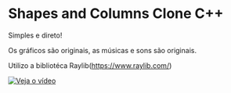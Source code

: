 # Shapes and Columns Clone C++

Simples e direto!

Os gráficos são originais, as músicas e sons são originais.

Utilizo a bibliotéca Raylib(https://www.raylib.com/)

[![Veja o vídeo](https://img.youtube.com/vi/Tox1kAtp-Fc/maxresdefault.jpg)](https://youtu.be/Tox1kAtp-Fc)
